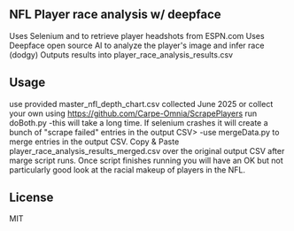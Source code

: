 ## NFL Player race analysis w/ deepface
Uses Selenium and to retrieve player headshots from ESPN.com
Uses Deepface open source AI to analyze the player's image and infer race (dodgy)
Outputs results into player_race_analysis_results.csv

## Usage
use provided master_nfl_depth_chart.csv collected June 2025 or collect your own using https://github.com/Carpe-Omnia/ScrapePlayers
run doBoth.py 
-this will take a long time. 
If selenium crashes it will create a bunch of "scrape failed" entries in the output CSV>
-use mergeData.py to merge entries in the output CSV. Copy & Paste player_race_analysis_results_merged.csv over the original output CSV after marge script runs. 
Once script finishes running you will have an OK but not particularly good look at the racial makeup of players in the NFL. 

## License
MIT
